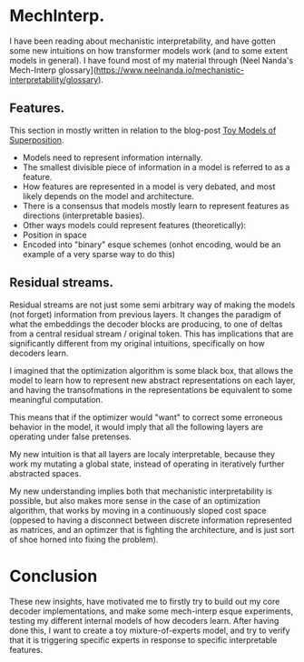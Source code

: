 # MechInterp.
I have been reading about mechanistic interpretability, and have gotten some new intuitions on how transformer models work (and to some extent models in general).
I have found most of my material through (Neel Nanda's Mech-Interp glossary](https://www.neelnanda.io/mechanistic-interpretability/glossary).

## Features.
This section in mostly written in relation to the blog-post [Toy Models of Superposition](https://transformer-circuits.pub/2022/toy_model/index.html#motivation).

- Models need to represent information internally.
- The smallest divisible piece of information in a model is referred to as a feature.
- How features are represented in a model is very debated, and most likely depends on the model and architecture.
- There is a consensus that models mostly learn to represent features as directions (interpretable basies).
- Other ways models could represent features (theoretically):
- Position in space
- Encoded into "binary" esque schemes (onhot encoding, would be an example of a very sparse way to do this)

## Residual streams.
Residual streams are not just some semi arbitrary way of making the models (not forget) information from previous layers.
It changes the paradigm of what the embeddings the decoder blocks are producing, to one of deltas from a central residual stream / original token.
This has implications that are significantly different from my original intuitions, specifically on how decoders learn.

I imagined that the optimization algorithm is some black box, that allows the model to learn how to represent new abstract representations on each layer, and having the transofmations in the representations be equivalent to some meaningful computation.

This means that if the optimizer would "want" to correct some erroneous behavior in the model, it would imply that all the following layers are operating under false pretenses.

My new intuition is that all layers are localy interpretable, because they work my mutating a global state, instead of operating in iteratively further abstracted spaces.

My new understanding implies both that mechanistic interpretability is possible, but also makes more sense in the case of an optimization algorithm, that works by moving in a continuously sloped cost space
(oppesed to having a disconnect between discrete information represented as matrices, and an optimzer that is fighting the architecture, and is just sort of shoe horned into fixing the problem).

# Conclusion
These new insights, have motivated me to firstly try to build out my core decoder implementations,
and make some mech-interp esque experiments, testing my different internal models of how decoders learn.
After having done this, I want to create a toy mixture-of-experts model, and try to verify that it is triggering specific experts in response to specific interpretable features.
